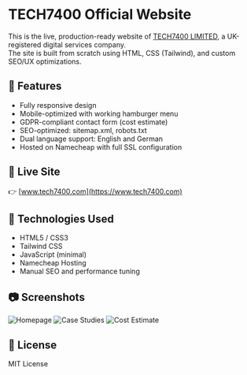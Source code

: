 # TECH7400 Official Website

This is the live, production-ready website of [TECH7400 LIMITED](https://www.tech7400.com), a UK-registered digital services company.  
The site is built from scratch using HTML, CSS (Tailwind), and custom SEO/UX optimizations.

## 🚀 Features

- Fully responsive design
- Mobile-optimized with working hamburger menu
- GDPR-compliant contact form (cost estimate)
- SEO-optimized: sitemap.xml, robots.txt
- Dual language support: English and German
- Hosted on Namecheap with full SSL configuration

## 🔗 Live Site

👉 [www.tech7400.com](https://www.tech7400.com)

## 📁 Technologies Used

- HTML5 / CSS3
- Tailwind CSS
- JavaScript (minimal)
- Namecheap Hosting
- Manual SEO and performance tuning

## 📷 Screenshots

![Homepage](screenshots/homepage.png)
![Case Studies](screenshots/case-studies.png)
![Cost Estimate](screenshots/cost-estimate.png)

## 📃 License

MIT License

